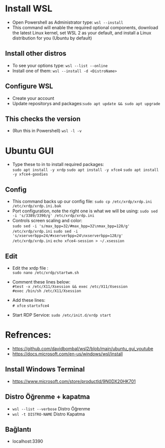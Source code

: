 # Install WSL
- Open Powershell as Administrator type: `wsl --install`
- This command will enable the required optional components, download the latest Linux kernel, set WSL 2 as your default, and install a Linux distribution for you (Ubuntu by default)

## Install other distros
- To see your options type: `wsl --list --online`
- Install one of them: `wsl --install -d <DistroName>`

## Configure WSL
- Create your account
- Update repositorys and packages:`sudo apt update && sudo apt upgrade`

## This checks the version 
- (Run this in Powershell) `wsl -l -v`

# Ubuntu GUI
- Type these to in to install required packages:  
  `sudo apt install -y xrdp`
  `sudo apt install -y xfce4`
  `sudo apt install -y xfce4-goodies`

## Config
- This command backs up our config file: `sudo cp /etc/xrdp/xrdp.ini /etc/xrdp/xrdp.ini.bak`
- Port configuration, note the right one is what we will be using: `sudo sed -i 's/3389/3390/g' /etc/xrdp/xrdp.ini`
- Controls screen scaling and color:  
  `sudo sed -i 's/max_bpp=32/#max_bpp=32\nmax_bpp=128/g' /etc/xrdp/xrdp.ini`
  `sudo sed -i 's/xserverbpp=24/#xserverbpp=24\nxserverbpp=128/g' /etc/xrdp/xrdp.ini`
  `echo xfce4-session > ~/.xsession`
  
## Edit
- Edit the xrdp file :  
  `sudo nano /etc/xrdp/startwm.sh`
- Comment these lines below:  
  `#test -x /etc/X11/Xsession && exec /etc/X11/Xsession`  
  `#exec /bin/sh /etc/X11/Xsession`

- Add these lines:  
  `# xfce`
  `startxfce4`

- Start RDP Service: `sudo /etc/init.d/xrdp start`

# Refrences:
- https://github.com/davidbombal/wsl2/blob/main/ubuntu_gui_youtube
- https://docs.microsoft.com/en-us/windows/wsl/install

## Install Windows Terminal
- https://www.microsoft.com/store/productId/9N0DX20HK701

## Distro Öğrenme + kapatma
- `wsl --list --verbose` Distro Öğrenme
- `wsl -t DISTRO-NAME` Distro Kapatma

## Bağlantı
- localhost:3390
